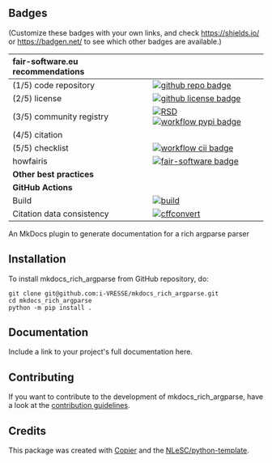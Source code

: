 ## Badges

(Customize these badges with your own links, and check https://shields.io/ or https://badgen.net/ to see which other badges are available.)

| fair-software.eu recommendations | |
| :-- | :--  |
| (1/5) code repository              | [![github repo badge](https://img.shields.io/badge/github-repo-000.svg?logo=github&labelColor=gray&color=blue)](https://github.com/i-VRESSE/mkdocs_rich_argparse) |
| (2/5) license                      | [![github license badge](https://img.shields.io/github/license/i-VRESSE/mkdocs_rich_argparse)](https://github.com/i-VRESSE/mkdocs_rich_argparse) |
| (3/5) community registry           | [![RSD](https://img.shields.io/badge/rsd-mkdocs_rich_argparse-00a3e3.svg)](https://www.research-software.nl/software/mkdocs_rich_argparse) [![workflow pypi badge](https://img.shields.io/pypi/v/mkdocs_rich_argparse.svg?colorB=blue)](https://pypi.python.org/project/mkdocs_rich_argparse/) |
| (4/5) citation                     | |
| (5/5) checklist                    | [![workflow cii badge](https://bestpractices.coreinfrastructure.org/projects/<replace-with-created-project-identifier>/badge)](https://bestpractices.coreinfrastructure.org/projects/<replace-with-created-project-identifier>) |
| howfairis                          | [![fair-software badge](https://img.shields.io/badge/fair--software.eu-%E2%97%8F%20%20%E2%97%8F%20%20%E2%97%8F%20%20%E2%97%8F%20%20%E2%97%8B-yellow)](https://fair-software.eu) |
| **Other best practices**           | &nbsp; |
| **GitHub Actions**                 | &nbsp; |
| Build                              | [![build](https://github.com/i-VRESSE/mkdocs_rich_argparse/actions/workflows/build.yml/badge.svg)](https://github.com/i-VRESSE/mkdocs_rich_argparse/actions/workflows/build.yml) |
| Citation data consistency          | [![cffconvert](https://github.com/i-VRESSE/mkdocs_rich_argparse/actions/workflows/cffconvert.yml/badge.svg)](https://github.com/i-VRESSE/mkdocs_rich_argparse/actions/workflows/cffconvert.yml) |## How to use mkdocs_rich_argparse

An MkDocs plugin to generate documentation for a rich argparse parser

## Installation

To install mkdocs_rich_argparse from GitHub repository, do:

```console
git clone git@github.com:i-VRESSE/mkdocs_rich_argparse.git
cd mkdocs_rich_argparse
python -m pip install .
```

## Documentation

Include a link to your project's full documentation here.

## Contributing

If you want to contribute to the development of mkdocs_rich_argparse,
have a look at the [contribution guidelines](CONTRIBUTING.md).

## Credits

This package was created with [Copier](https://github.com/copier-org/copier) and the [NLeSC/python-template](https://github.com/NLeSC/python-template).
